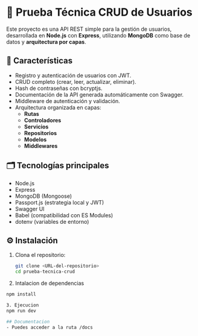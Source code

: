 # 📝 Prueba Técnica CRUD de Usuarios

Este proyecto es una API REST simple para la gestión de usuarios, desarrollada en **Node.js** con **Express**, utilizando **MongoDB** como base de datos y **arquitectura por capas**.

## 🚀 Características

- Registro y autenticación de usuarios con JWT.
- CRUD completo (crear, leer, actualizar, eliminar).
- Hash de contraseñas con bcryptjs.
- Documentación de la API generada automáticamente con Swagger.
- Middleware de autenticación y validación.
- Arquitectura organizada en capas:
  - **Rutas**
  - **Controladores**
  - **Servicios**
  - **Repositorios**
  - **Modelos**
  - **Middlewares**

## 🗂️ Tecnologías principales

- Node.js
- Express
- MongoDB (Mongoose)
- Passport.js (estrategia local y JWT)
- Swagger UI
- Babel (compatibilidad con ES Modules)
- dotenv (variables de entorno)

## ⚙️ Instalación

1. Clona el repositorio:
   ```bash
   git clone <URL-del-repositorio>
   cd prueba-tecnica-crud

2. Intalacion de dependencias
  ```bash
  npm install

3. Ejecucion
  npm run dev

## Documentacion 
- Puedes acceder a la ruta /docs

